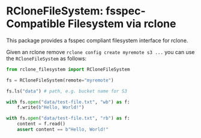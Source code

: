 # RCloneFileSystem: fsspec-Compatible Filesystem via rclone

This package provides a fsspec compliant filesystem interface for rclone.

Given an rclone remove `rclone config create myremote s3 ...` you can use the `RCloneFileSystem` as follows:

```py
from rclone_filesystem import RCloneFileSystem

fs = RCloneFileSystem(remote="myremote")

fs.ls("data") # path, e.g. bucket name for S3

with fs.open("data/test-file.txt", "wb") as f:
    f.write(b"Hello, World!")

with fs.open("data/test-file.txt", "rb") as f:
    content = f.read()
    assert content == b"Hello, World!"
```
